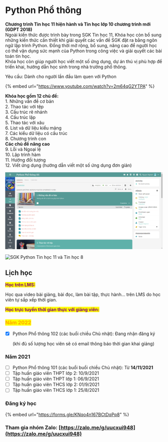 # Python Phổ thông

**Chương trình Tin học 11 hiện hành và Tin học lớp 10 chương trình mới (GDPT 2018)**\
Ngoài kiến thức được trình bày trong SGK Tin học 11, Khóa học còn bổ sung những kiến thức cần thiết khi giải quyết các vấn đề SGK đặt ra bằng ngôn ngữ lập trình Python. Đồng thời mở rộng, bổ sung, nâng cao để người học có thể vận dụng sức mạnh của Python trong công việc và giải quyết các bài toán tin học.\
Khóa học còn giúp người học viết một số ứng dụng, dự án thú vị phù hợp để triển khai, hướng dẫn học sinh trong nhà trường phổ thông.

Yêu cầu: Dành cho người lần đầu làm quen với Python

{% embed url="https://www.youtube.com/watch?v=2m64qG2YTPA" %}

**Khóa học gồm 12 chủ đề:**\
1\. Những vấn đề cơ bản\
2\. Thao tác với tệp\
3\. Cấu trúc rẽ nhánh\
4\. Cấu trúc lặp\
5\. Thao tác với xâu\
6\. List và dữ liệu kiểu mảng\
7\. Các kiểu dữ liệu có cấu trúc\
8\. Chương trình con\
**Các chủ đề nâng cao**\
9\. Lỗi và Ngoại lệ\
10\. Lập trình hàm\
11\. Hướng đối tượng\
12\. Viết ứng dụng (hướng dẫn viết một số ứng dụng đơn giản)

![Giao diện LMS lớp học](../.gitbook/assets/image.png)

![SGK Python Tin học 11 và Tin học 8](https://dainganxanh.com/wp-content/uploads/2020/10/SGK-Python.jpg)

## Lịch học

<mark style="color:purple;">**Học trên LMS:**</mark>

Học qua video bài giảng, bài đọc, làm bài tập, thực hành... trên LMS do học viên tự sắp xếp thời gian.

<mark style="color:purple;">**Học trực tuyến thời gian thực với giảng viên:**</mark>

### <mark style="color:orange;">Năm 2022</mark>

*   [x] Python Phổ thông 102 (các buổi chiều Chủ nhật): Đang nhận đăng ký

    (khi đủ số lượng học viên sẽ có email thông báo thời gian khai giảng)

### Năm 2021

* [ ] Python Phổ thông 101 (các buổi buổi chiều Chủ nhật): Từ **14/11/2021**
* [ ] Tập huấn giáo viên THPT lớp 2: 10/9/2021
* [ ] Tập huấn giáo viên THPT lớp 1: 06/9/2021
* [ ] Tập huấn giáo viên THCS lớp 2: 01/9/2021
* [ ] Tập huấn giáo viên THCS lớp 1: 25/8/2021

### Đăng ký học

{% embed url="https://forms.gle/KNqo4n167BCtDqPp8" %}

### Tham gia nhóm Zalo: [https://zalo.me/g/uucxui948](https://zalo.me/g/uucxui948)
